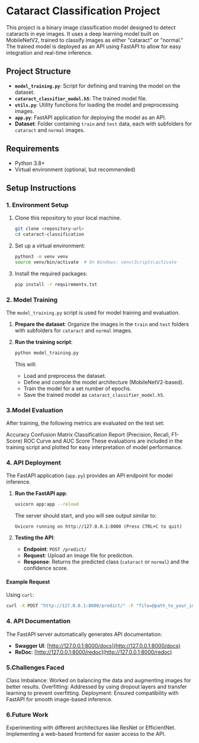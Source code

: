 
# Cataract Classification Project

This project is a binary image classification model designed to detect cataracts in eye images. It uses a deep learning model built on MobileNetV2, trained to classify images as either "cataract" or "normal." The trained model is deployed as an API using FastAPI to allow for easy integration and real-time inference.

## Project Structure
- **`model_training.py`**: Script for defining and training the model on the dataset.
- **`cataract_classifier_model.h5`**: The trained model file.
- **`utils.py`**: Utility functions for loading the model and preprocessing images.
- **`app.py`**: FastAPI application for deploying the model as an API.
- **Dataset**: Folder containing `train` and `test` data, each with subfolders for `cataract` and `normal` images.

## Requirements
- Python 3.8+
- Virtual environment (optional, but recommended)

## Setup Instructions

### 1. Environment Setup
1. Clone this repository to your local machine.
    ```bash
    git clone <repository-url>
    cd cataract-classification
    ```
2. Set up a virtual environment:
    ```bash
    python3 -m venv venv
    source venv/bin/activate  # On Windows: venv\Scripts\activate
    ```
3. Install the required packages:
    ```bash
    pip install -r requirements.txt
    ```

### 2. Model Training
The `model_training.py` script is used for model training and evaluation.

1. **Prepare the dataset**: Organize the images in the `train` and `test` folders with subfolders for `cataract` and `normal` images.
   
2. **Run the training script**:
    ```bash
    python model_training.py
    ```

   This will:
   - Load and preprocess the dataset.
   - Define and compile the model architecture (MobileNetV2-based).
   - Train the model for a set number of epochs.
   - Save the trained model as `cataract_classifier_model.h5`.

### 3.Model Evaluation

After training, the following metrics are evaluated on the test set:

Accuracy
Confusion Matrix
Classification Report (Precision, Recall, F1-Score)
ROC Curve and AUC Score
These evaluations are included in the training script and plotted for easy interpretation of model performance.


### 4. API Deployment
The FastAPI application (`app.py`) provides an API endpoint for model inference.

1. **Run the FastAPI app**:
    ```bash
    uvicorn app:app --reload
    ```
   The server should start, and you will see output similar to:
   ```
   Uvicorn running on http://127.0.0.1:8000 (Press CTRL+C to quit)
   ```

2. **Testing the API**:
   - **Endpoint**: `POST /predict/`
   - **Request**: Upload an image file for prediction.
   - **Response**: Returns the predicted class (`cataract` or `normal`) and the confidence score.

#### Example Request
Using `curl`:
```bash
curl -X POST "http://127.0.0.1:8000/predict/" -F "file=@path_to_your_image.jpg"
```

### 4. API Documentation
The FastAPI server automatically generates API documentation:
- **Swagger UI**: [http://127.0.0.1:8000/docs](http://127.0.0.1:8000/docs)
- **ReDoc**: [http://127.0.0.1:8000/redoc](http://127.0.0.1:8000/redoc)


### 5.Challenges Faced

Class Imbalance: Worked on balancing the data and augmenting images for better results.
Overfitting: Addressed by using dropout layers and transfer learning to prevent overfitting.
Deployment: Ensured compatibility with FastAPI for smooth image-based inference.

### 6.Future Work

Experimenting with different architectures like ResNet or EfficientNet.
Implementing a web-based frontend for easier access to the API.